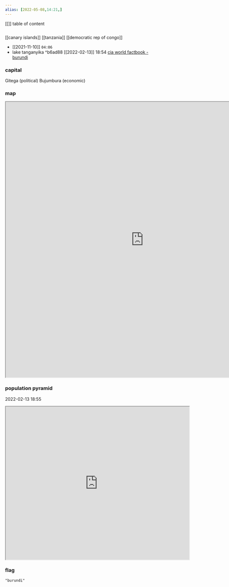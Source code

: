 ```yaml
---
alias: [2022-05-08,14:21,]
---
```

[[]]
table of content
```toc
```
[[canary islands]] [[tanzania]] [[democratic rep of congo]]

- [[2021-11-10]] `04:06`
- lake tanganyika ^b6ad88
[[2022-02-13]] 18:54
[cia world factbook - burundi](https://www.cia.gov/the-world-factbook/countries/burundi)
### capital
Gitega (political) Bujumbura (economic)
### map
<iframe src="https://duckduckgo.com/?t=ffab&q=burundi&ia=web&iaxm=about" width="900" height="900" ></iframe>

### population pyramid

2022-02-13 18:55

<iframe src="https://www.populationpyramid.net/burundi/2019/" width="600" height="500" ></iframe>

### flag

```query
"burundi"
```